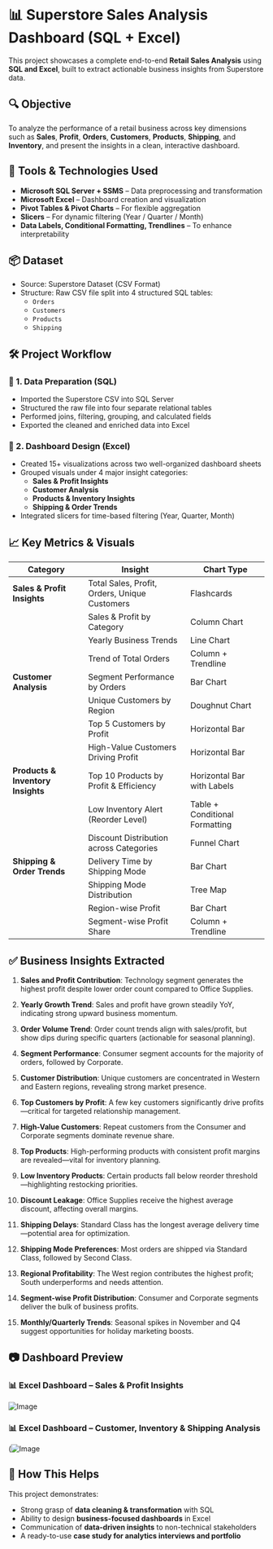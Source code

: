 
# 📊 Superstore Sales Analysis Dashboard (SQL + Excel)

This project showcases a complete end-to-end **Retail Sales Analysis** using **SQL and Excel**, built to extract actionable business insights from Superstore data.


## 🔍 Objective

To analyze the performance of a retail business across key dimensions such as **Sales**, **Profit**, **Orders**, **Customers**, **Products**, **Shipping**, and **Inventory**, and present the insights in a clean, interactive dashboard.


## 🧰 Tools & Technologies Used

- **Microsoft SQL Server + SSMS** – Data preprocessing and transformation  
- **Microsoft Excel** – Dashboard creation and visualization  
- **Pivot Tables & Pivot Charts** – For flexible aggregation  
- **Slicers** – For dynamic filtering (Year / Quarter / Month)  
- **Data Labels, Conditional Formatting, Trendlines** – To enhance interpretability  


## 📦 Dataset

- Source: Superstore Dataset (CSV Format)
- Structure: Raw CSV file split into 4 structured SQL tables:
  - `Orders`
  - `Customers`
  - `Products`
  - `Shipping`


## 🛠️ Project Workflow

### 🔹 1. Data Preparation (SQL)
- Imported the Superstore CSV into SQL Server
- Structured the raw file into four separate relational tables
- Performed joins, filtering, grouping, and calculated fields
- Exported the cleaned and enriched data into Excel

### 🔹 2. Dashboard Design (Excel)
- Created 15+ visualizations across two well-organized dashboard sheets
- Grouped visuals under 4 major insight categories:
  - **Sales & Profit Insights**
  - **Customer Analysis**
  - **Products & Inventory Insights**
  - **Shipping & Order Trends**
- Integrated slicers for time-based filtering (Year, Quarter, Month)


## 📈 Key Metrics & Visuals

| Category | Insight | Chart Type |
|----------|---------|------------|
| **Sales & Profit Insights** | Total Sales, Profit, Orders, Unique Customers | Flashcards |
| | Sales & Profit by Category | Column Chart |
| | Yearly Business Trends | Line Chart |
| | Trend of Total Orders | Column + Trendline |
| **Customer Analysis** | Segment Performance by Orders | Bar Chart |
| | Unique Customers by Region | Doughnut Chart |
| | Top 5 Customers by Profit | Horizontal Bar |
| | High-Value Customers Driving Profit | Horizontal Bar |
| **Products & Inventory Insights** | Top 10 Products by Profit & Efficiency | Horizontal Bar with Labels |
| | Low Inventory Alert (Reorder Level) | Table + Conditional Formatting |
| | Discount Distribution across Categories | Funnel Chart |
| **Shipping & Order Trends** | Delivery Time by Shipping Mode | Bar Chart |
| | Shipping Mode Distribution | Tree Map |
| | Region-wise Profit | Bar Chart |
| | Segment-wise Profit Share | Column + Trendline |


## ✅ Business Insights Extracted

1. **Sales and Profit Contribution**: Technology segment generates the highest profit despite lower order count compared to Office Supplies.

2. **Yearly Growth Trend**: Sales and profit have grown steadily YoY, indicating strong upward business momentum.

3. **Order Volume Trend**: Order count trends align with sales/profit, but show dips during specific quarters (actionable for seasonal planning).

4. **Segment Performance**: Consumer segment accounts for the majority of orders, followed by Corporate.

5. **Customer Distribution**: Unique customers are concentrated in Western and Eastern regions, revealing strong market presence.

6. **Top Customers by Profit**: A few key customers significantly drive profits—critical for targeted relationship management.

7. **High-Value Customers**: Repeat customers from the Consumer and Corporate segments dominate revenue share.

8. **Top Products**: High-performing products with consistent profit margins are revealed—vital for inventory planning.

9. **Low Inventory Products**: Certain products fall below reorder threshold—highlighting restocking priorities.

10. **Discount Leakage**: Office Supplies receive the highest average discount, affecting overall margins.

11. **Shipping Delays**: Standard Class has the longest average delivery time—potential area for optimization.

12. **Shipping Mode Preferences**: Most orders are shipped via Standard Class, followed by Second Class.

13. **Regional Profitability**: The West region contributes the highest profit; South underperforms and needs attention.

14. **Segment-wise Profit Distribution**: Consumer and Corporate segments deliver the bulk of business profits.

15. **Monthly/Quarterly Trends**: Seasonal spikes in November and Q4 suggest opportunities for holiday marketing boosts.


## 📷 Dashboard Preview

### 📊 Excel Dashboard – Sales & Profit Insights

![Image](https://github.com/user-attachments/assets/c3867b12-4d3d-4c5a-9150-870c0471cdd6)


### 📊 Excel Dashboard – Customer, Inventory & Shipping Analysis

(![Image](https://github.com/user-attachments/assets/7fef27d2-d41e-4ac6-9495-84206304ba8c)



## 🔗 How This Helps

This project demonstrates:
- Strong grasp of **data cleaning & transformation** with SQL  
- Ability to design **business-focused dashboards** in Excel  
- Communication of **data-driven insights** to non-technical stakeholders  
- A ready-to-use **case study for analytics interviews and portfolio**
